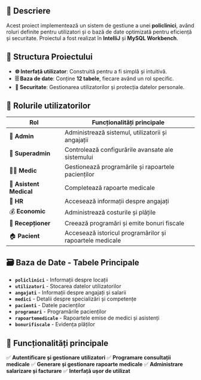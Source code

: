 ## 📌 Descriere
Acest proiect implementează un sistem de gestiune a unei **policlinici**, având roluri definite pentru utilizatori și o bază de date optimizată pentru eficiență și securitate. Proiectul a fost realizat în **IntelliJ** și **MySQL Workbench**.

## 📂 Structura Proiectului
- **🌐 Interfață utilizator**: Construită pentru a fi simplă și intuitivă.
- **🗄️ Baza de date**: Conține **12 tabele**, fiecare având un rol specific.
- **🔐 Securitate**: Gestionarea utilizatorilor și protecția datelor personale.

## 👥 Rolurile utilizatorilor

| Rol          | Funcționalități principale |
|-------------|--------------------------|
| 👑 **Admin** | Administrează sistemul, utilizatorii și angajații |
| 🏥 **Superadmin** | Controlează configurările avansate ale sistemului |
| 👨‍⚕️ **Medic** | Gestionează programările și rapoartele pacienților |
| 💉 **Asistent Medical** | Completează rapoarte medicale |
| 💼 **HR** | Accesează informații despre angajați |
| 💰 **Economic** | Administrează costurile și plățile |
| 📅 **Recepționer** | Creează programări și emite bonuri fiscale |
| 🏠 **Pacient** | Accesează istoricul programărilor și rapoartele medicale |

## 🗃️ Baza de Date - Tabele Principale
- **`policlinici`** - Informații despre locații
- **`utilizatori`** - Stocarea datelor utilizatorilor
- **`angajati`** - Informații despre angajați și salarii
- **`medici`** - Detalii despre specializări și competențe
- **`pacienti`** - Datele pacienților
- **`programari`** - Programările pacienților
- **`rapoartemedicale`** - Rapoartele emise de medici și asistenți
- **`bonurifiscale`** - Evidența plăților

## 🚀 Funcționalități principale
✅ **Autentificare și gestionare utilizatori**
✅ **Programare consultații medicale**
✅ **Generare și gestionare rapoarte medicale**
✅ **Administrare salarizare și facturare**
✅ **Interfață ușor de utilizat**
